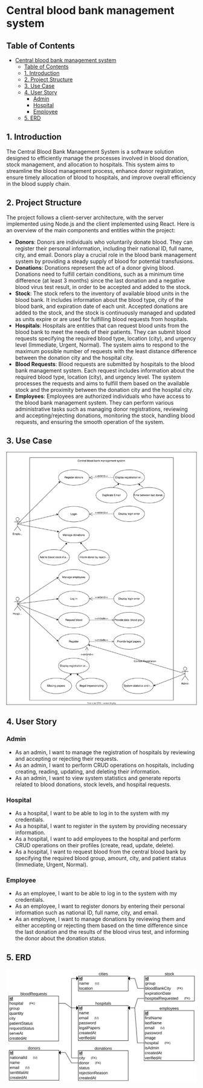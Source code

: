 # Central blood bank management system

## Table of Contents

- [Central blood bank management system](#central-blood-bank-management-system)
  - [Table of Contents](#table-of-contents)
  - [1. Introduction](#1-introduction)
  - [2. Project Structure](#2-project-structure)
  - [3. Use Case](#3-use-case)
  - [4. User Story](#4-user-story)
    - [Admin](#admin)
    - [Hospital](#hospital)
    - [Employee](#employee)
  - [5. ERD](#5-erd)

## 1. Introduction
The Central Blood Bank Management System is a software solution designed to efficiently manage the processes involved in blood donation, stock management, and allocation to hospitals. This system aims to streamline the blood management process, enhance donor registration, ensure timely allocation of blood to hospitals, and improve overall efficiency in the blood supply chain.

## 2. Project Structure
The project follows a client-server architecture, with the server implemented using Node.js and the client implemented using React. Here is an overview of the main components and entities within the project:

- **Donors**: Donors are individuals who voluntarily donate blood. They can register their personal information, including their national ID, full name, city, and email. Donors play a crucial role in the blood bank management system by providing a steady supply of blood for potential transfusions.
- **Donations**: Donations represent the act of a donor giving blood. Donations need to fulfill certain conditions, such as a minimum time difference (at least 3 months) since the last donation and a negative blood virus test result, in order to be accepted and added to the stock.
- **Stock**: The stock refers to the inventory of available blood units in the blood bank. It includes information about the blood type, city of the blood bank, and expiration date of each unit. Accepted donations are added to the stock, and the stock is continuously managed and updated as units expire or are used for fulfilling blood requests from hospitals.
- **Hospitals**: Hospitals are entities that can request blood units from the blood bank to meet the needs of their patients. They can submit blood requests specifying the required blood type, location (city), and urgency level (Immediate, Urgent, Normal). The system aims to respond to the maximum possible number of requests with the least distance difference between the donation city and the hospital city.
- **Blood Requests**: Blood requests are submitted by hospitals to the blood bank management system. Each request includes information about the required blood type, location (city), and urgency level. The system processes the requests and aims to fulfill them based on the available stock and the proximity between the donation city and the hospital city.
- **Employees**: Employees are authorized individuals who have access to the blood bank management system. They can perform various administrative tasks such as managing donor registrations, reviewing and accepting/rejecting donations, monitoring the stock, handling blood requests, and ensuring the smooth operation of the system.

## 3. Use Case
<div id="use-case" align="center">
  <img src="doc/use_case.svg"/>
</div>

## 4. User Story

### Admin
- As an admin, I want to manage the registration of hospitals by reviewing and accepting or rejecting their requests.
- As an admin, I want to perform CRUD operations on hospitals, including creating, reading, updating, and deleting their information.
- As an admin, I want to view system statistics and generate reports related to blood donations, stock levels, and hospital requests.

### Hospital
- As a hospital, I want to be able to log in to the system with my credentials.
- As a hospital, I want to register in the system by providing necessary information.
- As a hospital, I want to add employees to the hospital and perform CRUD operations on their profiles (create, read, update, delete).
- As a hospital, I want to request blood from the central blood bank by specifying the required blood group, amount, city, and patient status (Immediate, Urgent, Normal).

### Employee
- As an employee, I want to be able to log in to the system with my credentials.
- As an employee, I want to register donors by entering their personal information such as national ID, full name, city, and email.
- As an employee, I want to manage donations by reviewing them and either accepting or rejecting them based on the time difference since the last donation and the results of the blood virus test, and informing the donor about the donation status.

## 5. ERD
<div id="erd" align="center">
  <img src="doc/erd.png" width="768"/>
</div>